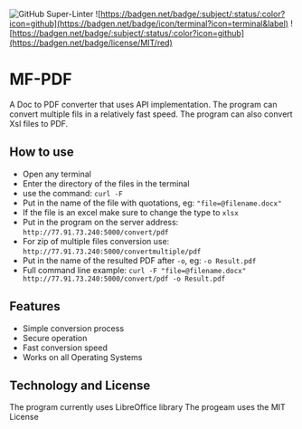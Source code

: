 ![GitHub Super-Linter](https://github.com/InnoSWP/pdf-converter-group-2/workflows/Lint%20Code%20Base/badge.svg)
![https://badgen.net/badge/:subject/:status/:color?icon=github](https://badgen.net/badge/icon/terminal?icon=terminal&label)
![https://badgen.net/badge/:subject/:status/:color?icon=github](https://badgen.net/badge/license/MIT/red)
# MF-PDF
A Doc to PDF converter that uses API implementation. The program can convert multiple fils in a relatively fast speed. The program can also convert Xsl files to PDF.

## How to use
* Open any terminal
* Enter the directory of the files in the terminal
* use the command: `curl -F`
* Put in the name of the file with quotations, eg: `"file=@filename.docx"`
* If the file is an excel make sure to change the type to `xlsx`
* Put in the program on the server address: `http://77.91.73.240:5000/convert/pdf`
* For zip of multiple files conversion use: `http://77.91.73.240:5000/convertmultiple/pdf`
* Put in the name of the resulted PDF after `-o`, eg:  `-o Result.pdf`
* Full command line example:
`curl -F "file=@filename.docx" http://77.91.73.240:5000/convert/pdf -o Result.pdf`

## Features
* Simple conversion process
* Secure operation
* Fast conversion speed
* Works on all Operating Systems

## Technology and License
The program currently uses LibreOffice library
The progeam uses the MIT License
